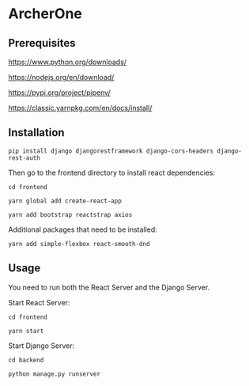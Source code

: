 # ArcherOne

## Prerequisites

https://www.python.org/downloads/

https://nodejs.org/en/download/

https://pypi.org/project/pipenv/

https://classic.yarnpkg.com/en/docs/install/

## Installation

`pip install django djangorestframework django-cors-headers django-rest-auth`

Then go to the frontend directory to install react dependencies:

`cd frontend`

`yarn global add create-react-app`

`yarn add bootstrap reactstrap axios`

Additional packages that need to be installed:

`yarn add simple-flexbox react-smooth-dnd`

## Usage

You need to run both the React Server and the Django Server.

Start React Server:

`cd frontend`

`yarn start`

Start Django Server:

`cd backend`

`python manage.py runserver`

